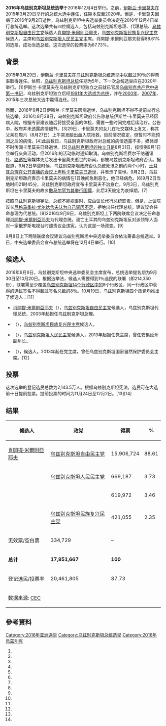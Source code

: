 **2016年乌兹别克斯坦总统选举**于2016年12月4日举行。之前，[伊斯兰·卡里莫夫在](https://zh.wikipedia.org/wiki/伊斯兰·卡里莫夫 "wikilink")2015年3月29日举行的总统大选中连任，任期本应至2020年。但是，卡里莫夫因病于2016年9月2日逝世，乌兹别克斯坦中央选举委员会决定在2016年12月4日举行总统选举。这次选举共有四位候选人，包括乌兹别克斯坦总理、代理总统、[乌兹别克斯坦自由民主党](../Page/乌兹别克斯坦自由民主党.md "wikilink")候选人[肖開提·米爾則亞耶夫](../Page/肖開提·米爾則亞耶夫.md "wikilink")，[乌兹别克斯坦民族复兴民主党](../Page/乌兹别克斯坦民族复兴民主党.md "wikilink")候选人，主席和[乌兹别克斯坦人民民主党](../Page/乌兹别克斯坦人民民主党.md "wikilink")主席。肖開提·米爾則亞耶夫获得88.61%的选票，成功当选总统。这次选举的投票率为87.73%。

## 背景

2015年3月29日，[伊斯兰·卡里莫夫在](https://zh.wikipedia.org/wiki/伊斯兰·卡里莫夫 "wikilink")[乌兹别克斯坦总统选举中以超过](../Page/2015年乌兹别克斯坦总统选举.md "wikilink")90％的得票率取得连任。依照，[乌兹别克斯坦总统](../Page/乌兹别克斯坦总统.md "wikilink")任期为5年，下一次总统选举应在2020年举行。\[1\]伊斯兰·卡里莫夫在乌兹别克斯坦独立之前就已官居[乌兹别克共产党中央第一书记](https://zh.wikipedia.org/wiki/乌兹别克共产党 "wikilink")，乌兹别克斯坦独立后经[1991年大选成为总统](../Page/1991年乌兹别克斯坦总统选举.md "wikilink")，并在[2000年](../Page/2000年乌兹别克斯坦总统选举.md "wikilink")、[2007年](../Page/2007年乌兹别克斯坦总统选举.md "wikilink")、2015年三次总统大选中赢得连任。\[2\]

然而，2016年9月2日伊斯兰·卡里莫夫因病逝世，乌兹别克斯坦不得不提前举行总统选举。2016年8月28日，乌兹别克斯坦政府公告称总统伊斯兰·卡里莫夫已经因病入院，根据专家建议随后将接受全面的体检，需要一些时间完成后续治疗。公告中，政府并未透露病情细节。\[3\]29日，卡里莫夫的女儿在社交媒体上发文，称其父亲在周六（8月27日）上午突发脑出血入院抢救，目前情况稳定，但暂时不能预测之后的病情。\[4\]此后数日，乌兹别克斯坦政府对总统的病情透露不多，媒体却不时传闻卡里莫夫已经逝世。\[5\][乌兹别克斯坦的独立日是](https://zh.wikipedia.org/wiki/烏茲別克獨立日 "wikilink")8月31日，按惯例9月1日会举行庆典活动，但2016年的活动临时通知取消。乌兹别克斯坦费尔干纳通讯社、[路透社](../Page/路透社.md "wikilink")等媒体先后发出卡里莫夫逝世的新闻，都被乌兹别克斯坦政府否认。据报道，9月2日早些时候，乌兹别克斯坦政府否认总统死讯之前约两个小时，[土耳其总理在公开直播的会议上声称卡里莫夫已逝世](https://zh.wikipedia.org/wiki/土耳其总理 "wikilink")，并表示了哀悼。9月2日，乌兹别克斯坦政府表示卡里莫夫的病情在1日晚间急剧恶化，他已经病危。\[6\]9月2日当地时间21时45分，乌兹别克斯坦政府宣布卡里莫夫不治身亡。9月3日，乌兹别克斯坦在卡里莫夫的故乡[撒马尔罕为其举行国葬](https://zh.wikipedia.org/wiki/撒马尔罕 "wikilink")，此后3天被定为哀悼期。\[7\]

按照乌兹别克斯坦宪法，总统不能视事时，应由议长代行总统职责。但是，上议院议长[尼格马季拉·尤尔达舍夫认为自己资历不足](https://zh.wikipedia.org/wiki/尼格马季拉·尤尔达舍夫 "wikilink")，拒绝出任代理总统，建议议会任命总理为代总统。\[8\]2016年9月8日，乌兹别克斯坦上下两院联席会议决定任命总理[肖開提·米爾則亞耶夫](../Page/肖開提·米爾則亞耶夫.md "wikilink")为代理总统。流亡土耳其的乌兹别克斯坦反对派领导人面对一家俄罗斯电视台时谴责议会违宪，认为这是一场政变。\[9\]

9月8日上下两院联席会议建议乌兹别克斯坦中央选举委员会依法筹备总统选举。9日，中央选举委员会宣布总统选举将在12月4日举行。\[10\]

## 候选人

2016年9月9日，乌兹别克斯坦中央选举委员会主席宣布，总统选举提名期为9月30日至10月20日。根据选举法，候选人需要得到1％选民的联署（即214,350份），联署需至少覆盖[乌兹别克斯坦14个行政区中的](../Page/乌兹别克斯坦行政区划.md "wikilink")8个行政区，同一行政区中获得的选民签名不得超过签名总数的8％。10月19日，乌兹别克斯坦四个政党均推出了候选人：\[11\]

  - [肖開提·米爾則亞耶夫](../Page/肖開提·米爾則亞耶夫.md "wikilink")（），[乌兹别克斯坦自由民主党](../Page/乌兹别克斯坦自由民主党.md "wikilink")候选人，乌兹别克斯坦代理总统，2003年起担任乌兹别克斯坦总理。

  - （），[乌兹别克斯坦民族复兴民主党](../Page/乌兹别克斯坦民族复兴民主党.md "wikilink")候选人。

  - （），[乌兹别克斯坦人民民主党](../Page/乌兹别克斯坦人民民主党.md "wikilink")候选人，2013年起担任党主席，曾任安集延州副州长。

  - （），候选人，2013年起任党主席，曾任乌兹别克斯坦国家自然保护委员会主席。\[12\]

## 投票

这次选举的登记选民总数为2,143.5万人。根据乌兹别克斯坦宪法，选民可在大选前十日提前投票。提前投票的时间为11月24日至12月2日。\[13\]\[14\]

## 结果

<table>
<thead>
<tr class="header">
<th><p>候选人</p></th>
<th><p>政党</p></th>
<th><p>得票</p></th>
<th><p>%</p></th>
</tr>
</thead>
<tbody>
<tr class="odd">
<td><p><a href="../Page/肖開提·米爾則亞耶夫.md" title="wikilink">肖開提·米爾則亞耶夫</a></p></td>
<td><p><a href="../Page/乌兹别克斯坦自由民主党.md" title="wikilink">乌兹别克斯坦自由民主党</a></p></td>
<td><p>15,906,724</p></td>
<td><p>88.61</p></td>
</tr>
<tr class="even">
<td></td>
<td><p><a href="../Page/乌兹别克斯坦人民民主党.md" title="wikilink">乌兹别克斯坦人民民主党</a></p></td>
<td><p>669,187</p></td>
<td><p>3.73</p></td>
</tr>
<tr class="odd">
<td></td>
<td></td>
<td><p>619,972</p></td>
<td><p>3.46</p></td>
</tr>
<tr class="even">
<td></td>
<td><p><a href="../Page/乌兹别克斯坦民族复兴民主党.md" title="wikilink">乌兹别克斯坦民族复兴民主党</a></p></td>
<td><p>421,055</p></td>
<td><p>2.35</p></td>
</tr>
<tr class="odd">
<td><p>无效票/空白票</p></td>
<td><p>334,729</p></td>
<td><p>–</p></td>
<td></td>
</tr>
<tr class="even">
<td><p><strong>总计</strong></p></td>
<td><p><strong>17,951,667</strong></p></td>
<td><p><strong>100</strong></p></td>
<td></td>
</tr>
<tr class="odd">
<td><p>登记选民/投票率</p></td>
<td><p>20,461,805</p></td>
<td><p>87.73</p></td>
<td></td>
</tr>
<tr class="even">
<td><p>数据来源: <a href="http://www.elections.uz/uz/events/news/45109/">CEC</a></p></td>
<td></td>
<td></td>
<td></td>
</tr>
</tbody>
</table>

## 參考資料

[Category:2016年亚洲选举](https://zh.wikipedia.org/wiki/Category:2016年亚洲选举 "wikilink") [Category:乌兹别克斯坦总统选举](https://zh.wikipedia.org/wiki/Category:乌兹别克斯坦总统选举 "wikilink") [Category:2016年烏茲別克](https://zh.wikipedia.org/wiki/Category:2016年烏茲別克 "wikilink")

1.

2.

3.

4.

5.

6.

7.

8.

9.

10.

11.

12.
13.

14.